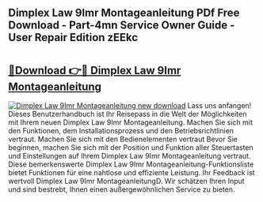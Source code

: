 ## Dimplex Law 9Imr Montageanleitung PDf Free Download - Part-4mn Service Owner Guide - User Repair Edition zEEkc

# <h2><a href="http://df6yq6o.blite.top/?on=Dimplex+Law+9Imr+Montageanleitung">🔗Download 👉🔴 Dimplex Law 9Imr Montageanleitung</a></h2>

[![Dimplex Law 9Imr Montageanleitung new download](https://i.imgur.com/lujVjoI.png)](http://df6yq6o.blite.top/?on=Dimplex+Law+9Imr+Montageanleitung)
Lass uns anfangen! Dieses Benutzerhandbuch ist Ihr Reisepass in die Welt der Möglichkeiten mit Ihrem neuen Dimplex Law 9Imr Montageanleitung. Machen Sie sich mit den Funktionen, dem Installationsprozess und den Betriebsrichtlinien vertraut. Machen Sie sich mit den Bedienelementen vertraut Bevor Sie beginnen, machen Sie sich mit der Position und Funktion aller Steuertasten und Einstellungen auf Ihrem Dimplex Law 9Imr Montageanleitung vertraut. Diese bemerkenswerte Dimplex Law 9Imr Montageanleitung-Funktionsliste bietet Funktionen für eine nahtlose und effiziente Leistung. Ihr Feedback ist wertvoll Dimplex Law 9Imr MontageanleitungD. Wir schätzen Ihren Input und sind bestrebt, Ihnen einen außergewöhnlichen Service zu bieten.
